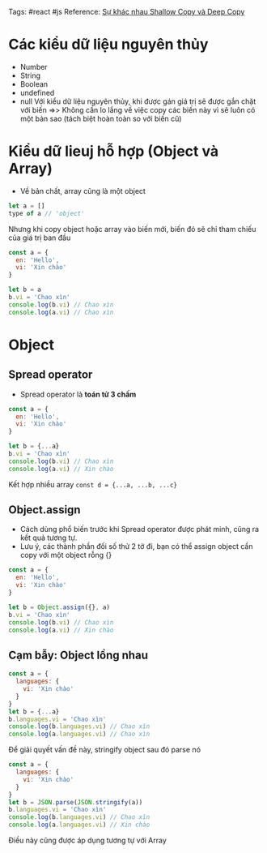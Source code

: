Tags: #react #js 
Reference: [Sự khác nhau Shallow Copy và Deep Copy](https://viblo.asia/p/su-khac-nhau-giua-deep-copy-va-shallow-copy-trong-javascript-4dbZN3qylYM)
# Các kiểu dữ liệu nguyên thủy
- Number
- String
- Boolean
- undefined
- null
Với kiểu dữ liệu nguyên thủy, khi được gán giá trị sẽ được gắn chặt với biến
=>> Không cần lo lắng về việc copy các biến này vì sẽ luôn có một bản sao (tách biệt hoàn toàn so với biến cũ)

# Kiểu dữ lieuj hỗ hợp (Object và Array)
- Về bản chất, array cũng là một object
```js
let a = []
type of a // 'object'
```

Nhưng khi copy object hoặc array vào biến mới, biến đó sẽ chỉ tham chiếu của giá trị ban đầu
```js
const a = {
  en: 'Hello',
  vi: 'Xin chào'
}

let b = a
b.vi = 'Chao xìn'
console.log(b.vi) // Chao xìn
console.log(a.vi) // Chao xìn
```
# Object 
## Spread operator
- Spread operator là **toán tử 3 chấm**

```js
const a = {
  en: 'Hello',
  vi: 'Xin chào'
}

let b = {...a}
b.vi = 'Chao xìn'
console.log(b.vi) // Chao xìn
console.log(a.vi) // Xin chào
```
Kết hợp nhiều array
`const d = {...a, ...b, ...c}`

## Object.assign
- Cách dùng phổ biến trước khi Spread operator được phát minh, cũng ra kết quả tương tự. 
- Lưu ý, các thành phần đối số thử 2 tở đi, bạn có thể assign object cần copy với một object rỗng {}
```js
const a = {
  en: 'Hello',
  vi: 'Xin chào'
}

let b = Object.assign({}, a)
b.vi = 'Chao xìn'
console.log(b.vi) // Chao xìn
console.log(a.vi) // Xin chào
```

## Cạm bẫy: Object lồng nhau
```js
const a = {
  languages: {
    vi: 'Xin chào'
  }
}
let b = {...a}
b.languages.vi = 'Chao xìn'
console.log(b.languages.vi) // Chao xìn
console.log(a.languages.vi) // Chao xìn
```
Để giải quyết vấn đề này, stringify object sau đó parse nó

```js
const a = {
  languages: {
    vi: 'Xin chào'
  }
}
let b = JSON.parse(JSON.stringify(a))
b.languages.vi = 'Chao xìn'
console.log(b.languages.vi) // Chao xìn
console.log(a.languages.vi) // Xin chào
```

Điều này cũng được áp dụng tương tự với Array

